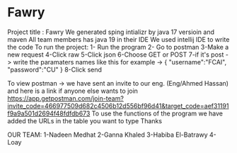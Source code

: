 # Fawry
Project title : Fawry
We generated sping intializr by java 17 versioin and maven
All team members has java 19 in their IDE
We used intellij IDE to write the code
To run the project:
1- Run the program
2- Go to postman
3-Make a new request
4-Click raw
5-Click json
6-Choose GET or POST
7-if it's post -> write the paramaters names like this for example -> 
{
  "username":"FCAI",
  "password":"CU"
}
8-Click send

To view postman -> we have sent an invite to our eng. (Eng/Ahmed Hassan)
and here is a link if anyone else wants to join 
https://app.getpostman.com/join-team?invite_code=466977509d682c4506b12d556bf96d41&target_code=aef31191f9a9a501d2694f48fdfdb673
To use the functions of the program we have added the URLs in the table you want to type
Thanks





OUR TEAM:
1-Nadeen Medhat
2-Ganna Khaled
3-Habiba El-Batrawy
4-Loay
